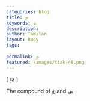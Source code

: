 ```yaml
---
categories: blog
title: ற
keywords: ற
description: 
author: Tamilan
layout: Ruby
tags: 
 
permalink: ற
featured: /images/ttak-48.png
---
```

  
[ ṟa ]  
  
The compound of ற் and அ